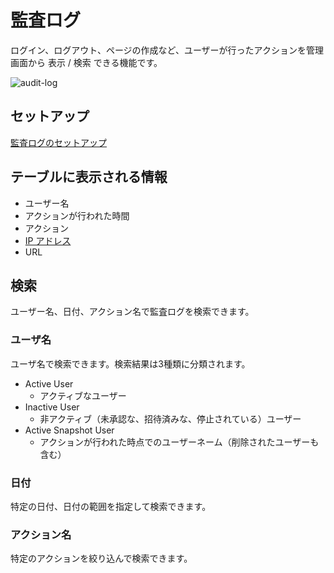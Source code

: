 # 監査ログ

ログイン、ログアウト、ページの作成など、ユーザーが行ったアクションを管理画面から 表示 / 検索 できる機能です。

![audit-log](/assets/images/audit-log.png)

## セットアップ

[監査ログのセットアップ](/ja/admin-guide/admin-cookbook/audit-log-setup.html)

## テーブルに表示される情報

- ユーザー名
- アクションが行われた時間
- アクション
- [IP アドレス](/ja/admin-guide/admin-cookbook/trust-proxy.html)
- URL

## 検索

ユーザー名、日付、アクション名で監査ログを検索できます。

### ユーザ名

ユーザ名で検索できます。検索結果は3種類に分類されます。

- Active User
  - アクティブなユーザー
- Inactive User
  - 非アクティブ（未承認な、招待済みな、停止されている）ユーザー
- Active Snapshot User
  - アクションが行われた時点でのユーザーネーム（削除されたユーザーも含む）

### 日付

特定の日付、日付の範囲を指定して検索できます。

### アクション名

特定のアクションを絞り込んで検索できます。
